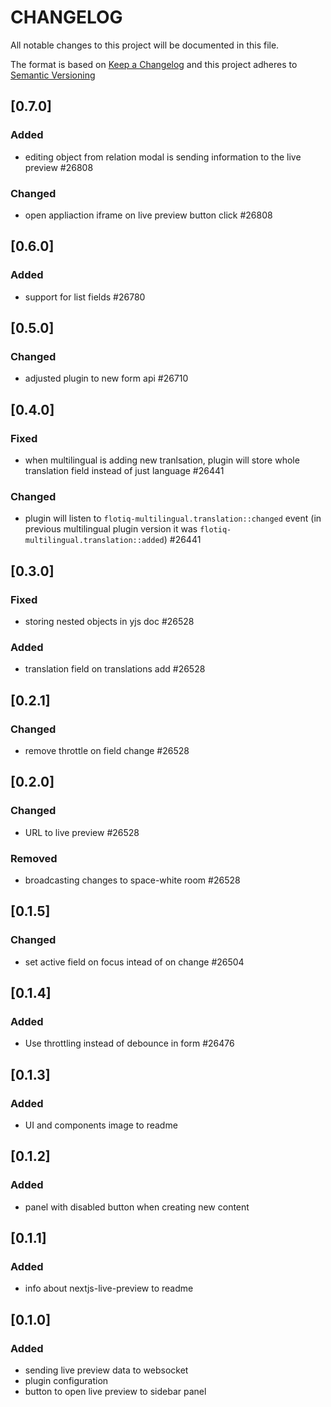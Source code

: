 # CHANGELOG

All notable changes to this project will be documented in this file.

The format is based on [Keep a Changelog](https://keepachangelog.com/en/1.0.0/)
and this project adheres to [Semantic Versioning](https://semver.org/spec/v2.0.0.html)

## [0.7.0]
### Added
* editing object from relation modal is sending information to the live preview #26808

### Changed
* open appliaction iframe on live preview button click #26808

## [0.6.0]
### Added
* support for list fields #26780

## [0.5.0]
### Changed
* adjusted plugin to new form api #26710

## [0.4.0]
### Fixed
* when multilingual is adding new tranlsation, plugin will store whole translation field instead of just language #26441

### Changed
* plugin will listen to `flotiq-multilingual.translation::changed` event (in previous multilingual plugin version it was `flotiq-multilingual.translation::added`) #26441

## [0.3.0]
### Fixed
* storing nested objects in yjs doc #26528

### Added
* translation field on translations add #26528

## [0.2.1]
### Changed
* remove throttle on field change #26528

## [0.2.0]
### Changed
* URL to live preview #26528

### Removed
* broadcasting changes to space-white room #26528

## [0.1.5]
### Changed
* set active field on focus intead of on change #26504

## [0.1.4]
### Added
* Use throttling instead of debounce in form #26476

## [0.1.3]
### Added
* UI and components image to readme

## [0.1.2]
### Added
* panel with disabled button when creating new content

## [0.1.1]
### Added
* info about nextjs-live-preview to readme

## [0.1.0]
### Added
* sending live preview data to websocket
* plugin configuration
* button to open live preview to sidebar panel
